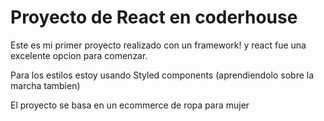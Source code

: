 <h1>Proyecto de React en coderhouse </h1>

Este es mi primer proyecto realizado con un framework! y react fue una excelente opcion para comenzar.

Para los estilos estoy usando Styled components (aprendiendolo sobre la marcha tambien)

El proyecto se basa en un ecommerce de ropa para mujer
